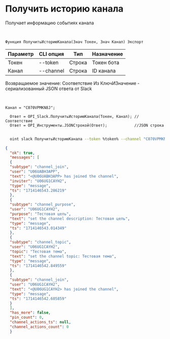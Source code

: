﻿---
sidebar_position: 6
---

# Получить историю канала
 Получает информацию событиях канала


<br/>


`Функция ПолучитьИсториюКанала(Знач Токен, Знач Канал) Экспорт`

  | Параметр | CLI опция | Тип | Назначение |
  |-|-|-|-|
  | Токен | --token | Строка | Токен бота |
  | Канал | --channel | Строка | ID канала |

  
  Возвращаемое значение:   Соответствие Из КлючИЗначение - сериализованный JSON ответа от Slack

<br/>




```bsl title="Пример кода"
Канал = "C070VPMKN8J";
  
  Ответ = OPI_Slack.ПолучитьИсториюКанала(Токен, Канал); //Соответствие
  Ответ = OPI_Инструменты.JSONСтрокой(Ответ);            //JSON строка
```
	


```sh title="Пример команды CLI"
    
  oint slack ПолучитьИсториюКанала --token %token% --channel "C070VPMKN8J"

```

```json title="Результат"
{
  "ok": true,
  "messages": [
  {
  "subtype": "channel_join",
  "user": "U06UABH3APP",
  "text": "<@U06UABH3APP> has joined the channel",
  "inviter": "U06UG1CAYH2",
  "type": "message",
  "ts": "1714146543.286219"
  },
  {
  "subtype": "channel_purpose",
  "user": "U06UG1CAYH2",
  "purpose": "Тестовая цель",
  "text": "set the channel description: Тестовая цель",
  "type": "message",
  "ts": "1714146543.014349"
  },
  {
  "subtype": "channel_topic",
  "user": "U06UG1CAYH2",
  "topic": "Тестовая тема",
  "text": "set the channel topic: Тестовая тема",
  "type": "message",
  "ts": "1714146542.849559"
  },
  {
  "subtype": "channel_join",
  "user": "U06UG1CAYH2",
  "text": "<@U06UG1CAYH2> has joined the channel",
  "type": "message",
  "ts": "1714146542.605859"
  }
  ],
  "has_more": false,
  "pin_count": 0,
  "channel_actions_ts": null,
  "channel_actions_count": 0
  }
```
